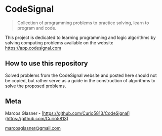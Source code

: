 # CodeSignal

> Collection of programming problems to practice solving, learn to program and code.

This project is dedicated to learning programming and logic algorithms by solving computing problems available on the website https://app.codesignal.com


## How to use this repository

Solved problems from the CodeSignal website and posted here should not be copied, but rather serve as a guide in the construction of algorithms to solve the proposed problems.

## Meta

Marcos Glasner - [https://github.com/Curio5813/CodeSignal](https://github.com/Curio5813)

marcosglasner@gmail.com
